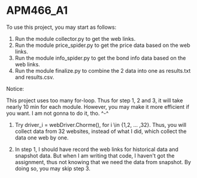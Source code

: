 # APM466_A1

To use this project, you may start as follows:

  1. Run the module collector.py to get the web links.
  2. Run the module price_spider.py to get the price data based on the web links.
  3. Run the module info_spider.py to get the bond info data based on the web links.
  4. Run the module finalize.py to combine the 2 data into one as results.txt and results.csv.

Notice:

This project uses too many for-loop. Thus for step 1, 2 and 3, it will take nearly 10 min for each module. However, you may make it more efficient if you want. I am not gonna to do it, tho. ^-^
  
  1. Try
      driver_i = webDriver.Chorme(), for i \in {1,2, ... ,32}. 
  Thus, you will collect data from 32 websites, instead of what I did, which collect the data one web by one.
    
  2. In step 1, I should have record the web links for historical data and snapshot data. But when I am writing that code, I haven't got the assignment, thus not knowing that we need the data from snapshot. 
  By doing so, you may skip step 3.
